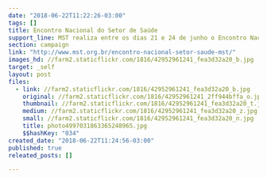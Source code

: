 ```yaml
---
date: "2018-06-22T11:22:26-03:00"
tags: []
title: Encontro Nacional do Setor de Saúde
support_line: MST realiza entre os dias 21 e 24 de junho o Encontro Nacional do Setor de Saúde
section: campaign
link: "http://www.mst.org.br/encontro-nacional-setor-saude-mst/"
images_hd: //farm2.staticflickr.com/1816/42952961241_fea3d32a20_b.jpg
target: _self
layout: post
files:
  - link: //farm2.staticflickr.com/1816/42952961241_fea3d32a20_b.jpg
    original: //farm2.staticflickr.com/1816/42952961241_2ff944bffa_o.jpg
    thumbnail: //farm2.staticflickr.com/1816/42952961241_fea3d32a20_t.jpg
    medium: //farm2.staticflickr.com/1816/42952961241_fea3d32a20_z.jpg
    small: //farm2.staticflickr.com/1816/42952961241_fea3d32a20_n.jpg
    title: photo4997031863365248965.jpg
    $$hashKey: "034"
created_date: "2018-06-22T11:24:56-03:00"
published: true
releated_posts: []

---
```

